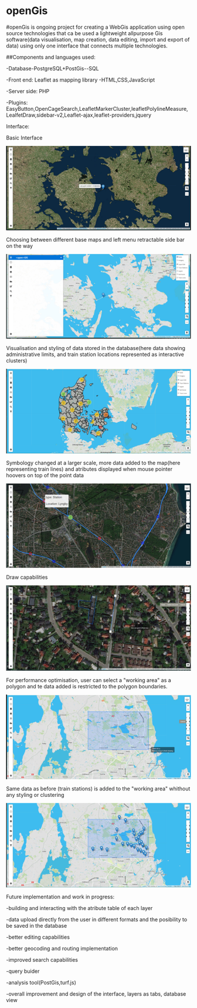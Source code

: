 # openGis
#openGis is ongoing project for creating a WebGis application using open source technologies that ca be used a lightweight allpurpose Gis software(data visualisation, map creation, data editing, import and export of data) using only one interface that connects multiple technologies. 

##Components and languages used: 

-Database-PostgreSQL+PostGis--SQL

-Front end: Leaflet as mapping library -HTML,CSS,JavaScript

-Server side: PHP

-Plugins: EasyButton,OpenCageSearch,LeafletMarkerCluster,leafletPolylineMeasure,LealfetDraw,sidebar-v2,Leaflet-ajax,leaflet-providers,jquery
  
  
 Interface:
 
  Basic Interface
  
  ![](/InterfaceImg/1.jpg)
  
  Choosing between different base maps and left menu retractable side bar on the way
  
  ![](/InterfaceImg/2.jpg)
  
  Visualisation and styling of data stored in the database(here data showing administrative limits, and train station locations represented as interactive clusters)

  ![](/InterfaceImg/3.jpg)
  
  Symbology changed at a larger scale, more data added to the map(here representing train lines) and atributes displayed when mouse pointer hoovers on top of the point data

  ![](/InterfaceImg/4.jpg)
  
  Draw capabilities

  ![](/InterfaceImg/5.jpg)
  
  For performance optimisation, user can select a "working area" as a polygon and te data added is restricted to the polygon boundaries.

  ![](/InterfaceImg/6.jpg)
  
  Same data as before (train stations) is added to the "working area" whithout any styling or clustering

  ![](/InterfaceImg/7.jpg)
  
  
  
  Future implementation and work in progress:
  
  
  -building and interacting with the atribute table of each layer
  
  
  -data upload directly from the user in different formats and the posibility to be saved in the database
  
  
  -better editing capabilities
  
  
  -better geocoding and routing implementation
  
  
  -improved search capabilities
  
  
  -query buider
  
  
  -analysis tool(PostGis,turf.js)
  
  
  
  -overall improvement and design of the interface, layers as tabs, database view



  
  
